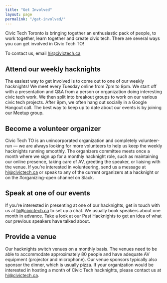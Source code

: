 ```yaml
---
title: "Get Involved"
layout: page
permalink: "/get-involved/"
---
```


Civic Tech Toronto is bringing together an enthusiastic pack of people, to work together, learn together and create civic tech. There are several ways you can get involved in Civic Tech TO!

To contact us, email hi@civictech.ca

## Attend our weekly hacknights

The easiest way to get involved is to come out to one of our weekly hacknights! We meet every Tuesday online from 7pm to 9pm. We start off with a presentation and Q&A from a person or organization doing interesting civic tech work. We then split into breakout groups to work on our various civic tech projects. After 9pm, we often hang out socially in a Google Hangout call. The best way to keep up to date about our events is by joining our Meetup group.

## Become a volunteer organizer

Civic Tech TO is an unincorporated organization and completely volunteer-run — we are always looking for more volunteers to help us keep the weekly hacknights running smoothly. The organizers committee meets once a month where we sign up for a monthly hacknight role, such as maintaining our online presence, taking care of AV, greeting the speaker, or liaising with the venue. If you’re interested in volunteering, send us a message at hi@civictech.ca or speak to any of the current organizers at a hacknight or on the #organizing-open channel on Slack.

## Speak at one of our events

If you’re interested in presenting at one of our hacknights, get in touch with us at hi@civictech.ca to set up a chat. We usually book speakers about one month in advance. Take a look at our Past Hacknights to get an idea of what our previous speakers have talked about.

## Provide a venue

Our hacknights switch venues on a monthly basis. The venues need to be able to accommodate approximately 80 people and have adequate AV equipment (projector and microphone). Our venue sponsors typically also sponsor the dinner, which is usually pizza. If your organization would be interested in hosting a month of Civic Tech hacknights, please contact us at hi@civictech.ca.



<!-- 
Civic Tech Toronto is bringing together an enthusiastic pack of people, to work together, learn together and create civic tech.

To contact us, email hi@civictech.ca

## Get Involved

There are several ways you can get involved in Civic Tech TO.

### Attend our weekly hacknights

The easiest way to get involved is to come out to one of our weekly hacknights! We meet every Tuesday from 6:30pm to 9pm. We start off with a presentation and Q&A from a person or organization doing interesting civic tech work. We then split into breakout groups to work on our various civic tech projects. Afterwards we usually go for drinks at a nearby bar. The venue changes every month so the best way to keep up to date about our events is by joining our Meetup group at https://www.meetup.com/Civic-Tech-Toronto.

### Become a volunteer organizer

Civic Tech TO is an unincorporated organization and completely volunteer-run — we are always looking for more volunteers to help us keep the weekly hacknights running smoothly. The organizers committee meets once a month where we sign up for a monthly hacknight role, such as maintaining our online presence, taking care of AV, greeting the speaker, or liaising with the venue. If you’re interested in volunteering, send us a message at hi@civictech.ca or speak to any of the [current organizers](/about-us/organizers/) at a hacknight.

### Speak at one of our events

If you’re interested in presenting at one of our hacknights, get in touch with us at hi@civictech.ca to set up a chat. We usually book speakers about one month in advance. Take a look at our [Past Hacknights](/hacknights/) to get an idea of what our previous speakers have talked about.

### Provide a venue

Our hacknights switch venues on a monthly basis. The venues need to be able to accommodate approximately 80 people and have adequate AV equipment (projector and microphone). Our venue sponsors typically also sponsor the dinner, which is usually pizza. If your organization would be interested in hosting a month of Civic Tech hacknights, please contact us at hi@civictech.ca. -->
